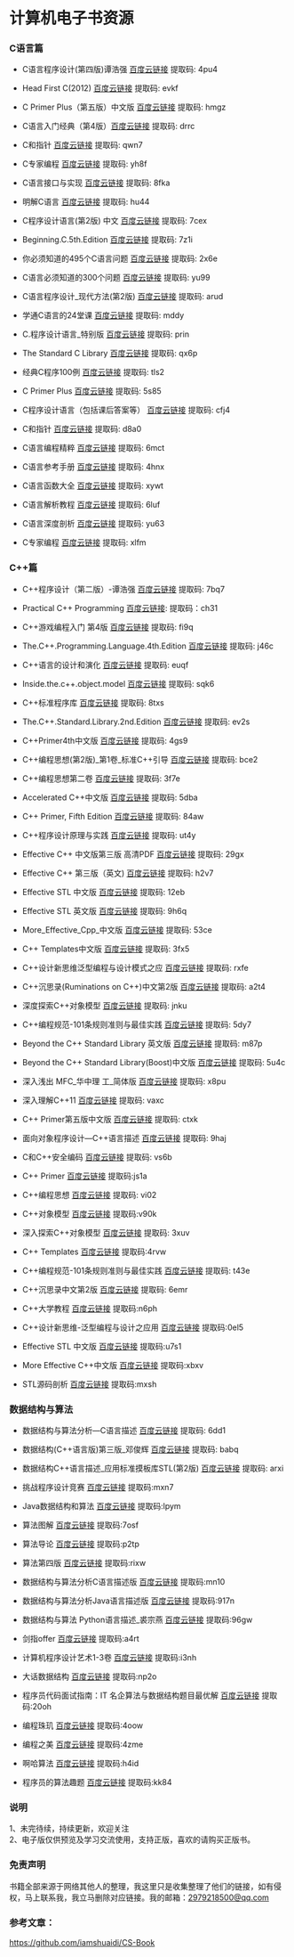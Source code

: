 # 计算机电子书资源

### C语言篇

- C语言程序设计(第四版)谭浩强   [百度云链接](https://pan.baidu.com/s/1LTt15TsDYKDnic1MBQndPA)   提取码: 4pu4

- Head First C(2012)    [百度云链接](https://pan.baidu.com/s/1yUFwRJcYtBze5Q27Nq9PNQ)   提取码: evkf

- C Primer Plus（第五版）中文版    [百度云链接](https://pan.baidu.com/s/1o2705Wo03W5lytk6nKOgTg)   提取码: hmgz

- C语言入门经典（第4版）[百度云链接](https://pan.baidu.com/s/1pZIxYHoaPHxl7-5GaYGgKw)   提取码: drrc

- C和指针    [百度云链接](https://pan.baidu.com/s/1Nt4VZq-xHtRDP7ru2QITrg)   提取码: qwn7

- C专家编程    [百度云链接](https://pan.baidu.com/s/1rbFiJTeRZKpy99mt0KeO-w)   提取码: yh8f

- C语言接口与实现    [百度云链接](https://pan.baidu.com/s/19hFJdzGVN5qinhBpQ2MEhA)   提取码: 8fka

- 明解C语言    [百度云链接](https://pan.baidu.com/s/1M6hiHhwgForeuGePu7ERfw)   提取码: hu44

- C程序设计语言(第2版) 中文    [百度云链接](https://pan.baidu.com/s/1fogOVITjgZYciqHXjY0H0A)   提取码: 7cex

- Beginning.C.5th.Edition    [百度云链接](https://pan.baidu.com/s/1MPOw2FRBHKUjIuKm_JxlEw)   提取码: 7z1i

- 你必须知道的495个C语言问题    [百度云链接](https://pan.baidu.com/s/11e_1P_t2CnoGuIFZ2M8mmA)   提取码: 2x6e

- C语言必须知道的300个问题    [百度云链接](https://pan.baidu.com/s/1D0jsVzZswL0CZ5eN_JEOag)   提取码: yu99

- C语言程序设计_现代方法(第2版)    [百度云链接](https://pan.baidu.com/s/1FCpekDw-Bw9WQS0_ZkrsLg)   提取码: arud

- 学通C语言的24堂课    [百度云链接](https://pan.baidu.com/s/1OCRinpgxByvi49Fs23LngQ)   提取码: mddy

- C.程序设计语言_特别版    [百度云链接](https://pan.baidu.com/s/1kqHVIjT5Nmvk5pfguX1NXQ)   提取码: prin

- The Standard C Library    [百度云链接](https://pan.baidu.com/s/1QR26ZEebeA7HKSJAi5CsBQ)   提取码: qx6p

- 经典C程序100例    [百度云链接](https://pan.baidu.com/s/1fJnp014zqOCdO8O6gzcDUw)   提取码: tls2

- C Primer Plus    [百度云链接](https://pan.baidu.com/s/1SuVacfN0q-MGeKs6Z-O2LQ)   提取码: 5s85

- C程序设计语言（包括课后答案等）    [百度云链接](https://pan.baidu.com/s/1ICTaU2avonev25DfykAr-w)   提取码: cfj4

- C和指针    [百度云链接](https://pan.baidu.com/s/11zphu-XC2YS57BkkKjAtoQ)   提取码: d8a0

- C语言编程精粹    [百度云链接](https://pan.baidu.com/s/1_GmhiP3jL0cQR36uAiZNNw)   提取码: 6mct

- C语言参考手册    [百度云链接](https://pan.baidu.com/s/1hzINX8yDELZ4WF1ALwDsYg)   提取码: 4hnx

- C语言函数大全    [百度云链接](https://pan.baidu.com/s/1_kM7pd1J6K65X6oC38AviA)   提取码: xywt

- C语言解析教程    [百度云链接](https://pan.baidu.com/s/1Sm-CRO8DzhT7gCgxNJkKfw)   提取码: 6luf

- C语言深度剖析    [百度云链接](https://pan.baidu.com/s/1Dn4csGs7xEdZt9smdBcmbQ)   提取码: yu63

- C专家编程   [百度云链接](https://pan.baidu.com/s/1y_Uz1SWi1NikG0D0URqv0w)   提取码: xlfm

### C++篇

- C++程序设计（第二版）-谭浩强  [百度云链接](https://pan.baidu.com/s/1oRiHTrkbinAyHNpoyXNdOw) 提取码: 7bq7 

- Practical C++ Programming   [百度云链接](https://pan.baidu.com/s/1b1QopqBz9Dop7WNvpHlUYA): 提取码：ch31 

- C++游戏编程入门  第4版  [百度云链接](https://pan.baidu.com/s/175UE9YYummT_u1iLonS3Yg)  提取码: fi9q

- The.C++.Programming.Language.4th.Edition  [百度云链接](https://pan.baidu.com/s/1pmiwOf4maFbory_PAckkuA) 提取码: j46c 

- C++语言的设计和演化 [百度云链接](https://pan.baidu.com/s/1vS3DWoMnIqmMNX2DZOUZ2w) 提取码: euqf 

- Inside.the.c++.object.model [百度云链接](https://pan.baidu.com/s/1DCGO6e_tgIqx56FMWIKw1w) 提取码: sqk6 

- C++标准程序库 [百度云链接](https://pan.baidu.com/s/1Q55i7eKX2y_77D4UXNQkpw) 提取码: 8txs 

- The.C++.Standard.Library.2nd.Edition [百度云链接](https://pan.baidu.com/s/1rs56h5yDVV84S597IeruTQ)  提取码: ev2s 

- C++Primer4th中文版  [百度云链接](https://pan.baidu.com/s/18aqzHeqZicgpSpbaVMqjjg) 提取码: 4gs9

- C++编程思想(第2版)_第1卷_标准C++引导  [百度云链接](https://pan.baidu.com/s/13fLknf6YD7f8078Urpo9_Q) 提取码: bce2 

- C++编程思想第二卷  [百度云链接](https://pan.baidu.com/s/186AX-uZCC40pXOSElr7x2w)  提取码: 3f7e 

- Accelerated C++中文版 [百度云链接](https://pan.baidu.com/s/1o8KyIZ6ZSwv0y5VlXoruDg) 提取码: 5dba 

- C++ Primer, Fifth Edition [百度云链接](https://pan.baidu.com/s/17gNbbAxo56Q5zh6Tb0E7hg)  提取码: 84aw 

- C++程序设计原理与实践 [百度云链接](https://pan.baidu.com/s/1mAeAlpjeflhgjtDHybc2mQ)  提取码: ut4y

- Effective C++ 中文版第三版 高清PDF [百度云链接](https://pan.baidu.com/s/1XBr8xeSMVeVvHdfrCPz-Ww)   提取码: 29gx 

- Effective C++ 第三版（英文)  [百度云链接](https://pan.baidu.com/s/1Xfhv1jjYBVuEng7t3RExxQ)  提取码: h2v7 

- Effective STL 中文版  [百度云链接](https://pan.baidu.com/s/1x_rawKzb3yRYWnx4kRcyWw)  提取码: 12eb

- Effective STL 英文版 [百度云链接](https://pan.baidu.com/s/1ep7djTfLwCTqctEMNr2qhA)  提取码: 9h6q

- More_Effective_Cpp_中文版 [百度云链接](https://pan.baidu.com/s/12OU_gpl79OwLPaUVNKjG4Q)  提取码: 53ce 

- C++ Templates中文版 [百度云链接](https://pan.baidu.com/s/1qxOaa-HHzrmW29A26tzZ4A)  提取码: 3fx5

- C++设计新思维泛型编程与设计模式之应 [百度云链接](https://pan.baidu.com/s/1joB9PAQ01IK-Yw_X_uOxNg)  提取码: rxfe

- C++沉思录(Ruminations on C++)中文第2版  [百度云链接](https://pan.baidu.com/s/148kNEtQm3G9zV0MCFShjiw)  提取码: a2t4

- 深度探索C++对象模型  [百度云链接](https://pan.baidu.com/s/13cI08HqNqcZoRVqv3pFHQw)  提取码: jnku

- C++编程规范-101条规则准则与最佳实践 [百度云链接](https://pan.baidu.com/s/1NuDy1o1v0X7LjDyqCM09hA)  提取码: 5dy7

- Beyond the C++ Standard Library 英文版  [百度云链接](https://pan.baidu.com/s/1Cd_jgiYu1NcaoqIkx0m9cg)  提取码: m87p

- Beyond the C++ Standard Library(Boost)中文版  [百度云链接](https://pan.baidu.com/s/1NbR3pI6gAkGjD7NUxQ8QDQ)  提取码: 5u4c

- 深入浅出 MFC_华中理 工_简体版 [百度云链接](https://pan.baidu.com/s/16rB8yMtE-88bdNTAiSX63Q)  提取码: x8pu 

- 深入理解C++11 [百度云链接](https://pan.baidu.com/s/10C3Ow-CwLw1AmwHQSboDEw)  提取码: vaxc

- C++ Primer第五版中文版  [百度云链接](https://pan.baidu.com/s/1zX319b-uD9YArvWAV51wCw)  提取码: ctxk

- 面向对象程序设计—C++语言描述 [百度云链接](https://pan.baidu.com/s/1sjEnyvpLMhN2V14noZZ2bw)  提取码: 9haj

- C和C++安全编码 [百度云链接](https://pan.baidu.com/s/11vR8NAT24Af_jK_Sdc6C-g)  提取码: vs6b
- C++ Primer [百度云链接](https://pan.baidu.com/s/1OvJd3JfxujySAs6Tqugl9g)  提取码:js1a
- C++编程思想  [百度云链接](https://pan.baidu.com/s/1p98_fU039F6Er3_CtnmIfQ)  提取码: vi02
- C++对象模型  [百度云链接](https://pan.baidu.com/s/1JVnJwxbTXe6HIMDFXlYnbQ)  提取码:v90k
- 深入探索C++对象模型  [百度云链接](https://pan.baidu.com/s/1NxvGvIBYpKNunjnu5ev_vw)  提取码: 3xuv
- C++ Templates  [百度云链接](https://pan.baidu.com/s/1bkQ-aPpFDc_osxqFC9I1Jw)  提取码:4rvw
- C++编程规范-101条规则准则与最佳实践   [百度云链接](https://pan.baidu.com/s/1PAfapM3g1YDNB2qpZlJnpg)  提取码: t43e
- C++沉思录中文第2版  [百度云链接](https://pan.baidu.com/s/1ckINRCEKKt3DJ9eg412EtA)  提取码: 6emr
-  C++大学教程 [百度云链接](https://pan.baidu.com/s/1OS5iWmRib0QvFOFaRMSpMw)  提取码:n6ph
- C++设计新思维-泛型编程与设计之应用  [百度云链接](https://pan.baidu.com/s/1zKojQCCfs0NPH_9ORpiBvA)  提取码:0el5
- Effective STL 中文版 [百度云链接](https://pan.baidu.com/s/1btF8iWfAXoEUo5A18SYaLw)  提取码:u7s1
-  More Effective C++中文版   [百度云链接](https://pan.baidu.com/s/1I3uRE2s8n5OZRm_76a1Lag)   提取码:xbxv
- STL源码剖析   [百度云链接](https://pan.baidu.com/s/1DbnRAJgeAtmXo5tpuhc-rg)   提取码:mxsh

### 数据结构与算法

- 数据结构与算法分析—C语言描述  [百度云链接](https://pan.baidu.com/s/1Qn4rQT38Vvbx4t8F0FgWOQ)   提取码: 6dd1

- 数据结构(C++语言版)第三版_邓俊辉  [百度云链接](https://pan.baidu.com/s/1t1UYrjonG_qbaprWAVPSLg)   提取码: babq 

- 数据结构C++语言描述_应用标准摸板库STL(第2版)  [百度云链接](https://pan.baidu.com/s/1JIBBHtxc2ZiKbV_jF-RDug)  提取码: arxi 
-  挑战程序设计竞赛 [百度云链接](https://pan.baidu.com/s/1diObrFpHKm4r-XyTp4cGAQ)   提取码:mxn7
- Java数据结构和算法     <a href="https://pan.baidu.com/s/1vD9CQVwnWMfqSaEmn8Dudw" rel="nofollow">百度云链接</a> 提取码:lpym
- 算法图解   <a href="https://pan.baidu.com/s/1NFiwO-_Kzt-VxXxxteRCTA" rel="nofollow">百度云链接</a> 提取码:7osf
- 算法导论   <a href="https://pan.baidu.com/s/1WHmnchIdy0FvMWLImPoIhQ" rel="nofollow">百度云链接</a>  提取码:p2tp
- 算法第四版   <a href="https://pan.baidu.com/s/1WEliUJ_hQhl-OzWPtXcFdQ" rel="nofollow">百度云链接</a> 提取码:rixw
- 数据结构与算法分析C语言描述版     <a href="https://pan.baidu.com/s/1v4OsTTCd5SyC4WGarHZdcA" rel="nofollow">百度云链接</a>  提取码:mn10
- 数据结构与算法分析Java语言描述版   <a href="https://pan.baidu.com/s/1hZGhkErn9Bc17ZnN_ilgAw" rel="nofollow">百度云链接</a>  提取码:917n
- 数据结构与算法 Python语言描述_裘宗燕   <a href="https://pan.baidu.com/s/1VjlQugLPIiN91bmISkJ3xg" rel="nofollow">百度云链接</a>  提取码:96gw
- 剑指offer   <a href="https://pan.baidu.com/s/1lUs2fVqxNMK8OOUrVSBCmw" rel="nofollow">百度云链接</a>  提取码:a4rt
- 计算机程序设计艺术1-3卷       <a href="https://pan.baidu.com/s/1rxEqkKAogFpy1aNQnXUyBw" rel="nofollow">百度云链接</a>  提取码:i3nh
- 大话数据结构    <a href="https://pan.baidu.com/s/1fTxelwIZa8pBmdnMW8PFYg" rel="nofollow">百度云链接</a>  提取码:np2o
- 程序员代码面试指南：IT 名企算法与数据结构题目最优解   <a href="https://pan.baidu.com/s/1DhjBLEiORLRTiffpJnJq_g" rel="nofollow">百度云链接</a>  提取码:20oh
- 编程珠玑    <a href="https://pan.baidu.com/s/1ix17W5-CG4r5Wn8bF3erVQ" rel="nofollow">百度云链接</a>  提取码:4oow
- 编程之美    <a href="https://pan.baidu.com/s/1y8SWiLipsKEzCulyxdbgGQ" rel="nofollow">百度云链接</a>  提取码:4zme
- 啊哈算法  <a href="https://pan.baidu.com/s/1S6OTJlQtywaRvu4IA_ogCw" rel="nofollow">百度云链接</a>  提取码:h4id
- 程序员的算法趣题   <a href="https://pan.baidu.com/s/1iIHm0kRlfwck3IQn-BUZZA" rel="nofollow">百度云链接</a>  提取码:kk84

### 说明
1、未完待续，持续更新，欢迎关注     
2、电子版仅供预览及学习交流使用，支持正版，喜欢的请购买正版书。

### 免责声明
书籍全部来源于网络其他人的整理，我这里只是收集整理了他们的链接，如有侵权，马上联系我，我立马删除对应链接。我的邮箱：2979218500@qq.com

### 参考文章：
https://github.com/iamshuaidi/CS-Book
